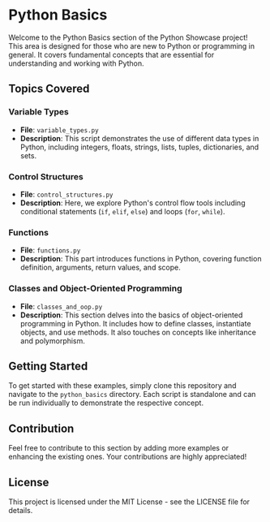 # Python Basics

Welcome to the Python Basics section of the Python Showcase project! This area is designed for those who are new to Python or programming in general. It covers fundamental concepts that are essential for understanding and working with Python.

## Topics Covered

### Variable Types

- **File**: `variable_types.py`
- **Description**: This script demonstrates the use of different data types in Python, including integers, floats, strings, lists, tuples, dictionaries, and sets.

### Control Structures

- **File**: `control_structures.py`
- **Description**: Here, we explore Python's control flow tools including conditional statements (`if`, `elif`, `else`) and loops (`for`, `while`).

### Functions

- **File**: `functions.py`
- **Description**: This part introduces functions in Python, covering function definition, arguments, return values, and scope.

### Classes and Object-Oriented Programming

- **File**: `classes_and_oop.py`
- **Description**: This section delves into the basics of object-oriented programming in Python. It includes how to define classes, instantiate objects, and use methods. It also touches on concepts like inheritance and polymorphism.

## Getting Started

To get started with these examples, simply clone this repository and navigate to the `python_basics` directory. Each script is standalone and can be run individually to demonstrate the respective concept.

## Contribution

Feel free to contribute to this section by adding more examples or enhancing the existing ones. Your contributions are highly appreciated!

## License

This project is licensed under the MIT License - see the LICENSE file for details.
